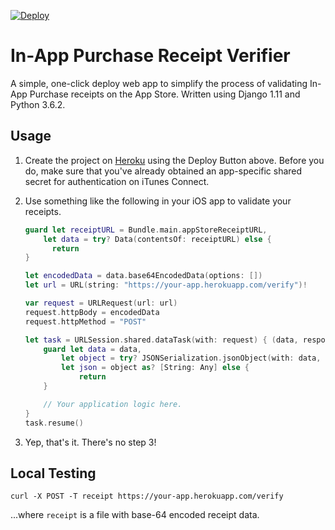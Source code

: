 [![Deploy](https://www.herokucdn.com/deploy/button.svg)](https://heroku.com/deploy)

# In-App Purchase Receipt Verifier

A simple, one-click deploy web app to simplify the process of validating In-App Purchase receipts on the App Store. Written using Django 1.11 and Python 3.6.2.

## Usage

1. Create the project on [Heroku](https://heroku.com) using the Deploy Button above. Before you do, make sure that you've already obtained an app-specific shared secret for authentication on iTunes Connect.

2. Use something like the following in your iOS app to validate your receipts.

    ```swift
    guard let receiptURL = Bundle.main.appStoreReceiptURL,
        let data = try? Data(contentsOf: receiptURL) else {
          return
    }

    let encodedData = data.base64EncodedData(options: [])
    let url = URL(string: "https://your-app.herokuapp.com/verify")!

    var request = URLRequest(url: url)
    request.httpBody = encodedData
    request.httpMethod = "POST"

    let task = URLSession.shared.dataTask(with: request) { (data, response, error) in
        guard let data = data,
            let object = try? JSONSerialization.jsonObject(with: data, options: []),
            let json = object as? [String: Any] else {
                return
        }

        // Your application logic here.
    }
    task.resume()
    ```

3. Yep, that's it. There's no step 3!

## Local Testing

```
curl -X POST -T receipt https://your-app.herokuapp.com/verify
```

...where `receipt` is a file with base-64 encoded receipt data.

